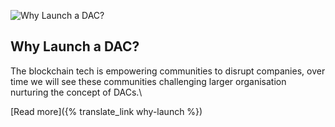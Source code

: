 ![Why Launch a DAC?](/assets/home/create-own-dac.svg)

Why Launch a DAC?
---

The blockchain tech is empowering communities to disrupt companies, over time we will see these communities challenging larger organisation nurturing the concept of DACs.\\
&nbsp;

[Read more]({% translate_link why-launch %})

